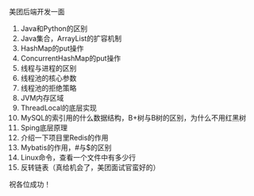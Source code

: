 美团后端开发一面





1. Java和Python的区别
2. Java集合，ArrayList的扩容机制
3. HashMap的put操作
4. ConcurrentHashMap的put操作
5. 线程与进程的区别
6. 线程池的核心参数
7. 线程池的拒绝策略
8. JVM内存区域
9. ThreadLocal的底层实现
10. MySQL的索引用的什么数据结构，B+树与B树的区别，为什么不用红黑树
11. Sping底层原理
12. 介绍一下项目里Redis的作用
13. Mybatis的作用，#与$的区别
14. Linux命令，查看一个文件中有多少行
15. 反转链表（真给机会了，美团面试官蛮好的）

祝各位成功！

